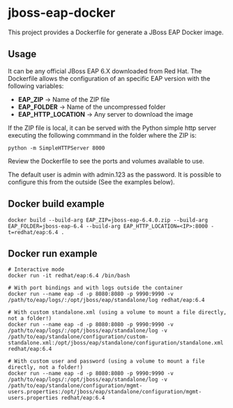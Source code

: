 # jboss-eap-docker

This project provides a Dockerfile for generate a JBoss EAP Docker image.

## Usage

It can be any official JBoss EAP 6.X downloaded from Red Hat. The Dockerfile allows the configuration of an specific EAP version with the following variables:

* **EAP_ZIP** -> Name of the ZIP file
* **EAP_FOLDER** -> Name of the uncompressed folder
* **EAP_HTTP_LOCATION** -> Any server to download the image

If the ZIP file is local, it can be served with the Python simple http server executing the following commmand in the folder where the ZIP is:

    python -m SimpleHTTPServer 8000

Review the Dockerfile to see the ports and volumes available to use.

The default user is admin with admin.123 as the password. It is possible to configure this from the outside (See the examples below).

## Docker build example

    docker build --build-arg EAP_ZIP=jboss-eap-6.4.0.zip --build-arg EAP_FOLDER=jboss-eap-6.4 --build-arg EAP_HTTP_LOCATION=<IP>:8000 -t=redhat/eap:6.4 .

## Docker run example

    # Interactive mode
    docker run -it redhat/eap:6.4 /bin/bash

    # With port bindings and with logs outside the container
    docker run --name eap -d -p 8080:8080 -p 9990:9990 -v /path/to/eap/logs/:/opt/jboss/eap/standalone/log redhat/eap:6.4

    # With custom standalone.xml (using a volume to mount a file directly, not a folder!)
    docker run --name eap -d -p 8080:8080 -p 9990:9990 -v /path/to/eap/logs/:/opt/jboss/eap/standalone/log -v /path/to/eap/standalone/configuration/custom-standalone.xml:/opt/jboss/eap/standalone/configuration/standalone.xml redhat/eap:6.4

    # With custom user and password (using a volume to mount a file directly, not a folder!)
    docker run --name eap -d -p 8080:8080 -p 9990:9990 -v /path/to/eap/logs/:/opt/jboss/eap/standalone/log -v /path/to/eap/standalone/configuration/mgmt-users.properties:/opt/jboss/eap/standalone/configuration/mgmt-users.properties redhat/eap:6.4
